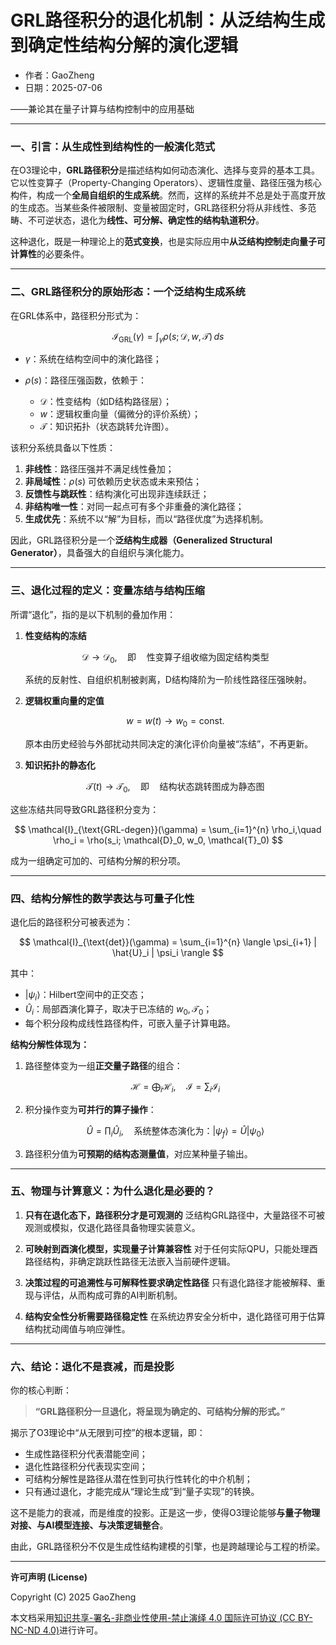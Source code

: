 # **GRL路径积分的退化机制：从泛结构生成到确定性结构分解的演化逻辑**

- 作者：GaoZheng
- 日期：2025-07-06

——兼论其在量子计算与结构控制中的应用基础

---

### 一、引言：从生成性到结构性的一般演化范式

在O3理论中，**GRL路径积分**是描述结构如何动态演化、选择与变异的基本工具。它以性变算子（Property-Changing Operators）、逻辑性度量、路径压强为核心构件，构成一个**全局自组织的生成系统**。然而，这样的系统并不总是处于高度开放的生成态。当某些条件被限制、变量被固定时，GRL路径积分将从非线性、多范畴、不可逆状态，退化为**线性、可分解、确定性的结构轨道积分**。

这种退化，既是一种理论上的**范式变换**，也是实际应用中**从泛结构控制走向量子可计算性**的必要条件。

---

### 二、GRL路径积分的原始形态：一个泛结构生成系统

在GRL体系中，路径积分形式为：

$$
\mathcal{I}_{\text{GRL}}(\gamma) = \int_{\gamma} \rho(s; \mathcal{D}, w, \mathcal{T}) \, ds
$$

* $\gamma$：系统在结构空间中的演化路径；
* $\rho(s)$：路径压强函数，依赖于：

  * $\mathcal{D}$：性变结构（如D结构路径层）；
  * $w$：逻辑权重向量（偏微分的评价系统）；
  * $\mathcal{T}$：知识拓扑（状态跳转允许图）。

该积分系统具备以下性质：

1. **非线性**：路径压强并不满足线性叠加；
2. **非局域性**：$\rho(s)$ 可依赖历史状态或未来预估；
3. **反馈性与跳跃性**：结构演化可出现非连续跃迁；
4. **非结构唯一性**：对同一起点可有多个非重叠的演化路径；
5. **生成优先**：系统不以“解”为目标，而以“路径优度”为选择机制。

因此，GRL路径积分是一个**泛结构生成器（Generalized Structural Generator）**，具备强大的自组织与演化能力。

---

### 三、退化过程的定义：变量冻结与结构压缩

所谓“退化”，指的是以下机制的叠加作用：

1. **性变结构的冻结**

   $$
   \mathcal{D} \longrightarrow \mathcal{D}_0,\quad \text{即} \quad \text{性变算子组收缩为固定结构类型}
   $$

   系统的反射性、自组织机制被剥离，D结构降阶为一阶线性路径压强映射。

2. **逻辑权重向量的定值**

   $$
   w = w(t) \longrightarrow w_0 = \text{const.}
   $$

   原本由历史经验与外部扰动共同决定的演化评价向量被“冻结”，不再更新。

3. **知识拓扑的静态化**

   $$
   \mathcal{T}(t) \longrightarrow \mathcal{T}_0,\quad \text{即} \quad \text{结构状态跳转图成为静态图}
   $$

这些冻结共同导致GRL路径积分变为：

$$
\mathcal{I}_{\text{GRL-degen}}(\gamma) = \sum_{i=1}^{n} \rho_i,\quad \rho_i = \rho(s_i; \mathcal{D}_0, w_0, \mathcal{T}_0)
$$

成为一组确定可加的、可结构分解的积分项。

---

### 四、结构分解性的数学表达与可量子化性

退化后的路径积分可被表述为：

$$
\mathcal{I}_{\text{det}}(\gamma) = \sum_{i=1}^{n} \langle \psi_{i+1} | \hat{U}_i | \psi_i \rangle
$$

其中：

* $|\psi_i\rangle$：Hilbert空间中的正交态；
* $\hat{U}_i$：局部酉演化算子，取决于已冻结的 $w_0, \mathcal{T}_0$；
* 每个积分段构成线性路径构件，可嵌入量子计算电路。

**结构分解性体现为：**

1. 路径整体变为一组**正交量子路径**的组合：

   $$
   \mathcal{H} = \bigoplus_i \mathcal{H}_i,\quad \mathcal{I} = \sum_i \mathcal{I}_i
   $$
2. 积分操作变为**可并行的算子操作**：

   $$
   \hat{U} = \prod_i \hat{U}_i,\quad \text{系统整体态演化为：} |\psi_f\rangle = \hat{U}|\psi_0\rangle
   $$
3. 路径积分值为**可预期的结构态测量值**，对应某种量子输出。

---

### 五、物理与计算意义：为什么退化是必要的？

1. **只有在退化态下，路径积分才是可观测的**
   泛结构GRL路径中，大量路径不可被观测或模拟，仅退化路径具备物理实装意义。

2. **可映射到酉演化模型，实现量子计算兼容性**
   对于任何实际QPU，只能处理酉路径结构，非确定跳跃性路径无法嵌入当前硬件逻辑。

3. **决策过程的可追溯性与可解释性要求确定性路径**
   只有退化路径才能被解释、重现与评估，从而构成可靠的AI判断机制。

4. **结构安全性分析需要路径稳定性**
   在系统边界安全分析中，退化路径可用于估算结构扰动阈值与响应弹性。

---

### 六、结论：退化不是衰减，而是投影

你的核心判断：

> **“GRL路径积分一旦退化，将呈现为确定的、可结构分解的形式。”**

揭示了O3理论中“从无限到可控”的根本逻辑，即：

* 生成性路径积分代表潜能空间；
* 退化性路径积分代表现实空间；
* 可结构分解性是路径从潜在性到可执行性转化的中介机制；
* 只有通过退化，才能完成从“理论生成”到“量子实现”的转换。

这不是能力的衰减，而是维度的投影。正是这一步，使得O3理论能够**与量子物理对接、与AI模型连接、与决策逻辑整合**。

由此，GRL路径积分不仅是生成性结构建模的引擎，也是跨越理论与工程的桥梁。

---

**许可声明 (License)**

Copyright (C) 2025 GaoZheng 

本文档采用[知识共享-署名-非商业性使用-禁止演绎 4.0 国际许可协议 (CC BY-NC-ND 4.0)](https://creativecommons.org/licenses/by-nc-nd/4.0/deed.zh-Hans)进行许可。
